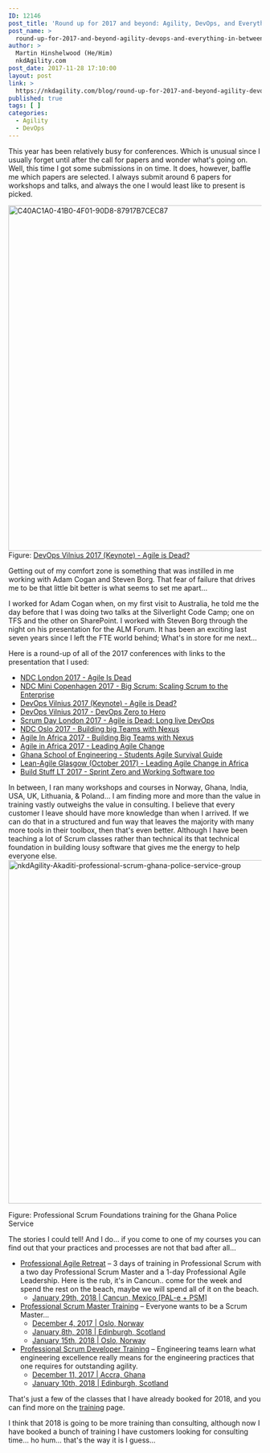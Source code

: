```yaml
---
ID: 12146
post_title: 'Round up for 2017 and beyond: Agility, DevOps, and Everything In-between'
post_name: >
  round-up-for-2017-and-beyond-agility-devops-and-everything-in-between
author: >
  Martin Hinshelwood (He/Him)
  nkdAgility.com
post_date: 2017-11-28 17:10:00
layout: post
link: >
  https://nkdagility.com/blog/round-up-for-2017-and-beyond-agility-devops-and-everything-in-between/
published: true
tags: [ ]
categories:
  - Agility
  - DevOps
---
```

This year has been relatively busy for conferences. Which is unusual since I usually forget until after the call for papers and wonder what's going on. Well, this time I got some submissions in on time. It does, however, baffle me which papers are selected. I always submit around 6 papers for workshops and talks, and always the one I would least like to present is picked.

<img style="display: inline; background-image: none;" title="C40AC1A0-41B0-4F01-90D8-87917B7CEC87" src="https://nkdagility.com/wp-content/uploads/2017/11/C40AC1A0-41B0-4F01-90D8-87917B7CEC87.jpg" alt="C40AC1A0-41B0-4F01-90D8-87917B7CEC87" width="1028" height="686" border="0" />
Figure: <a href="http://nkdagility.net/2jOeQ0c">DevOps Vilnius 2017 (Keynote) - Agile is Dead?</a>

Getting out of my comfort zone is something that was instilled in me working with Adam Cogan and Steven Borg. That fear of failure that drives me to be that little bit better is what seems to set me apart…

I worked for Adam Cogan when, on my first visit to Australia, he told me the day before that I was doing two talks at the Silverlight Code Camp; one on TFS and the other on SharePoint. I worked with Steven Borg through the night on his presentation for the ALM Forum. It has been an exciting last seven years since I left the FTE world behind; What's in store for me next…

Here is a round-up of all of the 2017 conferences with links to the presentation that I used:
<ul>
 	<li><a href="http://nkdagility.net/2zrKU13">NDC London 2017 - Agile Is Dead</a></li>
 	<li><a href="http://nkdagility.net/2A1XZe9">NDC Mini Copenhagen 2017 - Big Scrum: Scaling Scrum to the Enterprise</a></li>
 	<li><a href="http://nkdagility.net/2jOeQ0c">DevOps Vilnius 2017 (Keynote) - Agile is Dead?</a></li>
 	<li><a href="http://nkdagility.net/2hUtmDa">DevOps Vilnius 2017 - DevOps Zero to Hero</a></li>
 	<li><a href="http://nkdagility.net/2hJG9Er">Scrum Day London 2017 - Agile is Dead: Long live DevOps</a></li>
 	<li><a href="http://nkdagility.net/2iHy18o">NDC Oslo 2017 - Building big Teams with Nexus</a></li>
 	<li><a href="http://nkdagility.net/2zYaf1N">Agile In Africa 2017 - Building Big Teams with Nexus</a></li>
 	<li><a href="http://nkdagility.net/2zc3N3G">Agile in Africa 2017 - Leading Agile Change</a></li>
 	<li><a href="http://nkdagility.net/2zZ36Oq">Ghana School of Engineering - Students Agile Survival Guide</a></li>
 	<li><a href="http://nkdagility.net/2AmTZbs">Lean-Agile Glasgow (October 2017) - Leading Agile Change in Africa</a></li>
 	<li><a href="http://nkdagility.net/2A1tCVh">Build Stuff LT 2017 - Sprint Zero and Working Software too</a></li>
</ul>
In between, I ran many workshops and courses in Norway, Ghana, India, USA, UK, Lithuania, &amp; Poland… I am finding more and more than the value in training vastly outweighs the value in consulting. I believe that every customer I leave should have more knowledge than when I arrived. If we can do that in a structured and fun way that leaves the majority with many more tools in their toolbox, then that's even better. Although I have been teaching a lot of Scrum classes rather than technical its that technical foundation in building lousy software that gives me the energy to help everyone else.

<img style="display: inline; background-image: none;" title="nkdAgility-Akaditi-professional-scrum-ghana-police-service-group" src="https://nkdagility.com/wp-content/uploads/2017/11/nkdAgility-Akaditi-professional-scrum-ghana-police-service-group.jpg" alt="nkdAgility-Akaditi-professional-scrum-ghana-police-service-group" width="1028" height="682" border="0" />

Figure: Professional Scrum Foundations training for the Ghana Police Service

The stories I could tell! And I do… if you come to one of my courses you can find out that your practices and processes are not that bad after all…
<ul>
 	<li><a href="https://nkdagility.com/training/courses/professional-agile-retreat-with-psm-pal/">Professional Agile Retreat</a> – 3 days of training in Professional Scrum with a two day Professional Scrum Master and a 1-day Professional Agile Leadership. Here is the rub, it's in Cancun.. come for the week and spend the rest on the beach, maybe we will spend all of it on the beach.
<ul>
 	<li><a href="https://nkdagility.com/training/scheduled/professional-agile-retreat-with-psm-pal-in-cancun-mexico-on-29th-january-2018/">January 29th, 2018 | Cancun, Mexico [PAL-e + PSM]</a></li>
</ul>
</li>
 	<li><a href="https://nkdagility.com/training/courses/professional-scrum-master/">Professional Scrum Master Training</a> – Everyone wants to be a Scrum Master…
<ul>
 	<li><a href="https://nkdagility.com/training/scheduled/professional-scrum-master-oslo-december-2017/">December 4, 2017 | Oslo, Norway</a></li>
 	<li><a href="https://nkdagility.com/training/scheduled/professional-scrum-master-edinburgh-scotland-8th-january-2018/">January 8th, 2018 | Edinburgh, Scotland</a></li>
 	<li><a href="https://nkdagility.com/training/scheduled/professional-scrum-master-oslo-norway-15th-january-2018/">January 15th, 2018 | Oslo, Norway</a></li>
</ul>
</li>
 	<li><a href="https://nkdagility.com/training/courses/professional-scrum-developer-training/">Professional Scrum Developer Training</a> – Engineering teams learn what engineering excellence really means for the engineering practices that one requires for outstanding agility.
<ul>
 	<li><a href="https://nkdagility.com/training/scheduled/professional-scrum-developer-accra-ghana-11th-december-2017/">December 11, 2017 | Accra, Ghana</a></li>
 	<li><a href="https://nkdagility.com/training/scheduled/professional-scrum-developer-edinburgh-scotland-january-2018/">January 10th, 2018 | Edinburgh, Scotland</a></li>
</ul>
</li>
</ul>
That's just a few of the classes that I have already booked for 2018, and you can find more on the <a href="https://nkdagility.com/training">training</a> page.

I think that 2018 is going to be more training than consulting, although now I have booked a bunch of training I have customers looking for consulting time… ho hum… that's the way it is I guess…